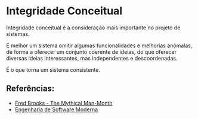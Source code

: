 # Integridade Conceitual

Integridade conceitual é a consideração mais importante no projeto de sistemas. 

É melhor um sistema omitir algumas funcionalidades e melhorias anômalas, de forma a oferecer um conjunto coerente de ideias, do que oferecer diversas ideias interessantes, mas independentes e descoordenadas.

É o que torna um sistema consistente.

## Referências:
- [Fred Brooks - The Mythical Man-Month](https://dl.acm.org/doi/book/10.5555/540031)
- [Engenharia de Software Moderna](https://engsoftmoderna.info/cap5.html)
